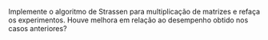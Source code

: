 Implemente o algoritmo de Strassen para multiplicação de matrizes e refaça os experimentos.
Houve melhora em relação ao desempenho obtido nos casos anteriores?
